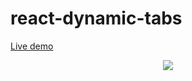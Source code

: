 # react-dynamic-tabs

<a href="http://tiago-marques.github.io/react-dynamic-tabs/" target="_blank">Live demo</a>

<p align="center">
  <img src="https://media.giphy.com/media/xT9DPztsE2kufvW29a/giphy.gif"/>
</p>

